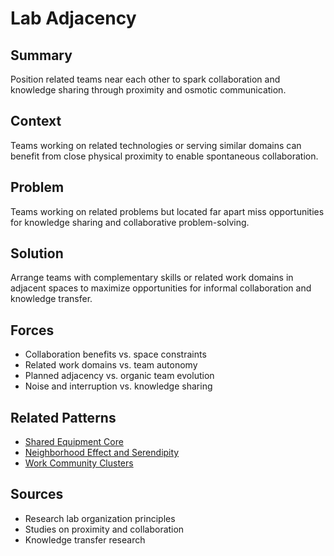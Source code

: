 ---
---
# Lab Adjacency

## Summary
Position related teams near each other to spark collaboration and knowledge sharing through proximity and osmotic communication.

## Context
Teams working on related technologies or serving similar domains can benefit from close physical proximity to enable spontaneous collaboration.

## Problem
Teams working on related problems but located far apart miss opportunities for knowledge sharing and collaborative problem-solving.

## Solution
Arrange teams with complementary skills or related work domains in adjacent spaces to maximize opportunities for informal collaboration and knowledge transfer.

## Forces
- Collaboration benefits vs. space constraints
- Related work domains vs. team autonomy
- Planned adjacency vs. organic team evolution
- Noise and interruption vs. knowledge sharing

## Related Patterns
- [Shared Equipment Core](shared-equipment-core.md)
- [Neighborhood Effect and Serendipity](../architectural-spatial/neighborhood-effect-serendipity.md)
- [Work Community Clusters](../architectural-spatial/work-community-clusters.md)

## Sources
- Research lab organization principles
- Studies on proximity and collaboration
- Knowledge transfer research